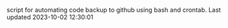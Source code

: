 script for automating code backup to github using bash and crontab. Last updated 2023-10-02 12:30:01
